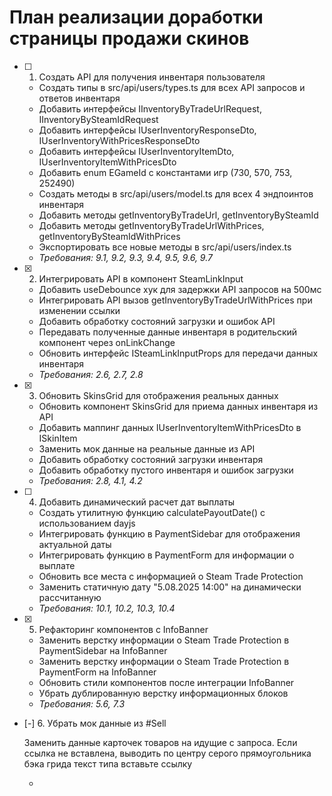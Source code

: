 # План реализации доработки страницы продажи скинов

- [ ] 1. Создать API для получения инвентаря пользователя

  - Создать типы в src/api/users/types.ts для всех API запросов и ответов инвентаря
  - Добавить интерфейсы IInventoryByTradeUrlRequest, IInventoryBySteamIdRequest
  - Добавить интерфейсы IUserInventoryResponseDto, IUserInventoryWithPricesResponseDto
  - Добавить интерфейсы IUserInventoryItemDto, IUserInventoryItemWithPricesDto
  - Добавить enum EGameId с константами игр (730, 570, 753, 252490)
  - Создать методы в src/api/users/model.ts для всех 4 эндпоинтов инвентаря
  - Добавить методы getInventoryByTradeUrl, getInventoryBySteamId
  - Добавить методы getInventoryByTradeUrlWithPrices, getInventoryBySteamIdWithPrices
  - Экспортировать все новые методы в src/api/users/index.ts
  - _Требования: 9.1, 9.2, 9.3, 9.4, 9.5, 9.6, 9.7_

- [x] 2. Интегрировать API в компонент SteamLinkInput

  - Добавить useDebounce хук для задержки API запросов на 500мс
  - Интегрировать API вызов getInventoryByTradeUrlWithPrices при изменении ссылки
  - Добавить обработку состояний загрузки и ошибок API
  - Передавать полученные данные инвентаря в родительский компонент через onLinkChange
  - Обновить интерфейс ISteamLinkInputProps для передачи данных инвентаря
  - _Требования: 2.6, 2.7, 2.8_

- [x] 3. Обновить SkinsGrid для отображения реальных данных

  - Обновить компонент SkinsGrid для приема данных инвентаря из API
  - Добавить маппинг данных IUserInventoryItemWithPricesDto в ISkinItem
  - Заменить мок данные на реальные данные из API
  - Добавить обработку состояний загрузки инвентаря
  - Добавить обработку пустого инвентаря и ошибок загрузки
  - _Требования: 2.8, 4.1, 4.2_

- [ ] 4. Добавить динамический расчет дат выплаты

  - Создать утилитную функцию calculatePayoutDate() с использованием dayjs
  - Интегрировать функцию в PaymentSidebar для отображения актуальной даты
  - Интегрировать функцию в PaymentForm для информации о выплате
  - Обновить все места с информацией о Steam Trade Protection
  - Заменить статичную дату "5.08.2025 14:00" на динамически рассчитанную
  - _Требования: 10.1, 10.2, 10.3, 10.4_

- [x] 5. Рефакторинг компонентов с InfoBanner

  - Заменить верстку информации о Steam Trade Protection в PaymentSidebar на InfoBanner
  - Заменить верстку информации о Steam Trade Protection в PaymentForm на InfoBanner
  - Обновить стили компонентов после интеграции InfoBanner
  - Убрать дублированную верстку информационных блоков
  - _Требования: 5.6, 7.3_

- [-] 6. Убрать мок данные из #Sell

  Заменить данные карточек товаров на идущие с запроса. Если ссылка не вставлена, выводить по центру серого прямоугольника бэка грида текст типа вставьте ссылку

  -
